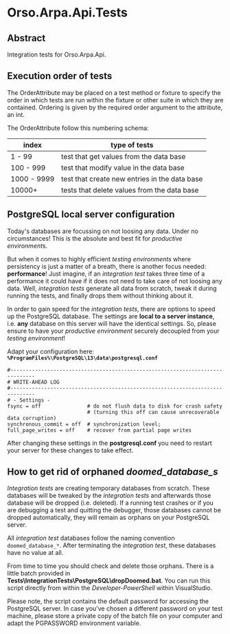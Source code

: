 # Orso.Arpa.Api.Tests

## Abstract
Integration tests for Orso.Arpa.Api.

## Execution order of tests

The OrderAttribute may be placed on a test method or fixture to specify the order in
which tests are run within the fixture or other suite in which they are contained.
Ordering is given by the required order argument to the attribute, an int.

The OrderAttribute follow this numbering schema:

index       | type of tests
-----       | ------
1 - 99      | test that get values from the data base
100 - 999   | test that modify value in the data base
1000 - 9999 | test that create new entries in the data base
10000+      | tests that delete values from the data base

## PostgreSQL local server configuration

Today's databases are focussing on not loosing any data. Under no circumstances!
This is the absolute and best fit for *productive environment*s.

But when it comes to highly efficient *testing environments* where persistency is just a matter of a breath,
there is another focus needed: **performance**! Just imagine, if an *integration test* takes three time of a
performance it could have if it does not need to take care of not loosing any data. Well, *integration tests*
generate all data from scratch, tweak it during running the tests, and finally drops them without thinking
about it.

In order to gain speed for the *integration tests*, there are options to speed up the PostgreSQL database.
The settings are **local to a server instance**, i.e. **any** database on this server will have the identical settings.
So, please ensure to have your *productive environment* securely decoupled from your *testing environment*!

Adapt your configuration here: **````%ProgramFiles%\PostgreSQL\13\data\postgresql.conf````**
```batch
#------------------------------------------------------------------------------
# WRITE-AHEAD LOG
#------------------------------------------------------------------------------
# - Settings -
fsync = off               # do not flush data to disk for crash safety
                          # (turning this off can cause unrecoverable data corruption)
synchronous_commit = off  # synchronization level;
full_page_writes = off    # recover from partial page writes
```

After changing these settings in the **postgresql.conf** you need to restart your server for these changes to
take effect.


## How to get rid of orphaned *doomed_database_s*

*Integration tests* are creating temporary databases from scratch. These databases will be tweaked by the
*integration tests* and afterwards those database will be dropped (i.e. deleted). If a running test crashes
or if you are debugging a test and quitting the debugger, those databases cannot be dropped automatically,
they will remain as orphans on your PostgreSQL server.

All *integration test* databases follow the naming convention ```doomed_database_*```. After terminating the
*integration test*, these databases have no value at all.

From time to time you should check and delete those orphans. There is a little batch provided in
**Tests\IntegrationTests\PostgreSQL\dropDoomed.bat**. You can run this script directly from within the
*Developer-PowerShell* within VisualStudio.

Please note, the script contains the default password for accessing the PostgreSQL server. In case you've chosen a
different password on your test machine, please store a private copy of the batch file on your computer and adapt
the PGPASSWORD environment variable.
